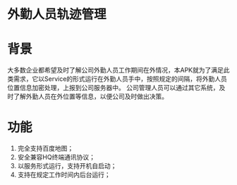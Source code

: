 ﻿外勤人员轨迹管理
============
# 背景
大多数企业都希望及时了解公司外勤人员工作期间在外情况，本APK就为了满足此类需求，它以Service的形式运行在外勤人员手中，按照规定的间隔，将外勤人员位置信息加密处理，上报到公司服务器中。 
公司管理人员可以通过其它系统，及时了解外勤人员在外位置等信息，以便公司及时做出决策。 

# 功能
1. 完全支持百度地图；
2. 安全兼容HQ终端通讯协议；
3. 以服务形式运行，支持开机自启动；
4. 支持在规定工作时间内后台运行；
